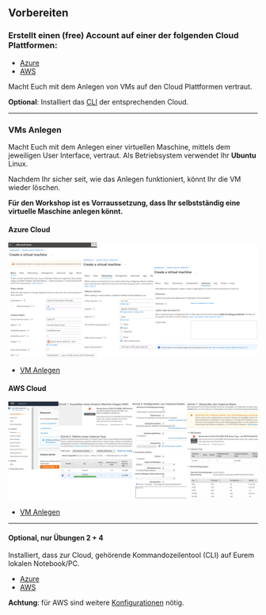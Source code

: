 Vorbereiten
-----------

### Erstellt einen (free) Account auf einer der folgenden Cloud Plattformen:

* [Azure](https://azure.microsoft.com/en-us/free/)
* [AWS](https://aws.amazon.com/de/free/)

Macht Euch mit dem Anlegen von VMs auf den Cloud Plattformen vertraut.

**Optional**: Installiert das [CLI](#optional-nur-übungen-2--4) der entsprechenden Cloud.

***
### VMs Anlegen

Macht Euch mit dem Anlegen einer virtuellen Maschine, mittels dem jeweiligen User Interface, vertraut. Als Betriebsystem verwendet Ihr **Ubuntu** Linux.

Nachdem Ihr sicher seit, wie das Anlegen funktioniert, könnt Ihr die VM wieder löschen.

**Für den Workshop ist es Vorraussetzung, dass Ihr selbstständig eine virtuelle Maschine anlegen könnt.**

#### Azure Cloud

![](x_gitressourcen/images/azure-create-vm.png)

* [VM Anlegen](https://portal.azure.com/#create/Canonical.UbuntuServer1804LTS-ARM)

#### AWS Cloud

![](x_gitressourcen/images/aws-create-vm.png)

* [VM Anlegen](https://eu-central-1.console.aws.amazon.com/ec2/v2/home?region=eu-central-1#LaunchInstanceWizard:)

***
#### Optional, nur Übungen 2 + 4

Installiert, dass zur Cloud, gehörende Kommandozeilentool (CLI) auf Eurem lokalen Notebook/PC.

* [Azure](https://docs.microsoft.com/en-us/cli/azure/install-azure-cli)
* [AWS](https://aws.amazon.com/de/cli/)

**Achtung**: für AWS sind weitere [Konfigurationen](https://docs.aws.amazon.com/cli/latest/userguide/cli-chap-configure.html) nötig.

